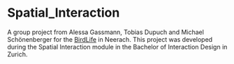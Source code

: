 # Spatial_Interaction

A group project from Alessa Gassmann, Tobias Dupuch and Michael Schönenberger for the [BirdLife](http://www.birdlife.ch/de) in Neerach. This project was developed during the Spatial Interaction module in the Bachelor of Interaction Design in Zurich.  

